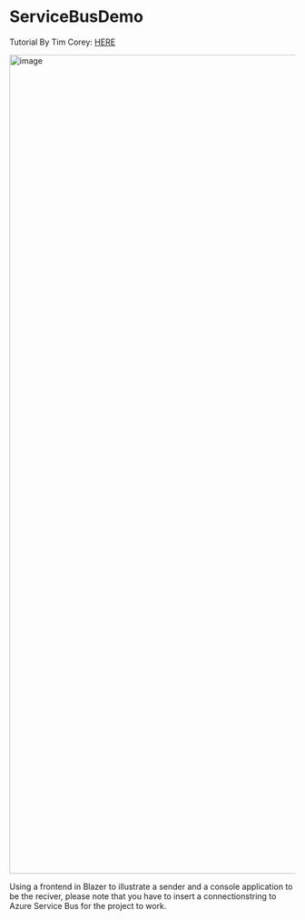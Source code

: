 # ServiceBusDemo

Tutorial By Tim Corey: 
[HERE](https://youtu.be/v52yC9kq0Yg)

<img width="1440" alt="image" src="https://user-images.githubusercontent.com/89834477/222436250-25e03253-8d44-4b36-8422-0b77252a2f17.png">


Using a frontend in Blazer to illustrate a sender and a console application to be the reciver, please note that you have to insert a connectionstring to Azure Service Bus for the project to work.
